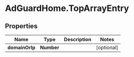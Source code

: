 # AdGuardHome.TopArrayEntry

## Properties

Name | Type | Description | Notes
------------ | ------------- | ------------- | -------------
**domainOrIp** | **Number** |  | [optional] 


